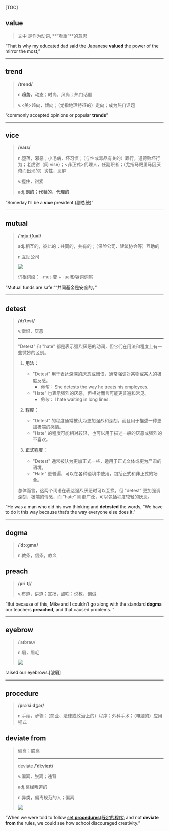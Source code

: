[TOC]

## value

> 文中 是作为动词, **“看重”**的意思

“That is why my educated dad said the Japanese **valued** the power of the mirror the most,”

---

## trend

> **/trend/**
>
> n.**趋势**，动态；时尚，风尚；热门话题
>
> v.<美>趋向，倾向；（尤指地理特征的）走向；成为热门话题

“commonly accepted opinions or popular **trends**”

---

## vice

> **/vaɪs/**
>
> n.堕落，邪恶；小毛病，坏习惯；（与性或毒品有关的）罪行，道德败坏行为；老虎钳（同 vise）；<非正式>代理人，任副职者；（尤指马厩里马因厌倦而出现的）劣性，恶癖
>
> v.握住，钳紧
>
> adj.**副的；代替的，代理的**

“Someday I’ll be a **vice** president.(副总统)” 

---

## mutual

> **/ˈmjuːtʃuəl/**
>
> adj.相互的，彼此的；共同的，共有的；（保险公司、建筑协会等）互助的
>
> n.互助公司
>
> ![](https://ydlunacommon-cdn.nosdn.127.net/147b1438acbe72bdc26cc8996970393c.jpg?)
>
> 词根词缀： -mut-变 + -ual形容词词尾

“Mutual funds are safe.”“共同基金是安全的。”

---

## detest

> **/dɪˈtest/**
>
> v.憎恨，厌恶
>
> ---
>
> "Detest" 和 "hate" 都是表示强烈厌恶的动词，但它们在用法和程度上有一些微妙的区别。
>
> 1. **用法：**
>    - "Detest" 用于表达深深的厌恶或憎恨，通常强调对某物或某人的极度反感。
>      - *例句：* She detests the way he treats his employees.
>    - "Hate" 也表示强烈的厌恶，但相对而言可能更普遍和常见。
>      - *例句：* I hate waiting in long lines.
>
> 2. **程度：**
>    - "Detest" 的程度通常被认为更加强烈和深刻，而且用于描述一种更加极端的感情。
>    - "Hate" 的程度可能相对较轻，也可以用于描述一般的厌恶或强烈的不喜欢。
>
> 3. **正式程度：**
>    - "Detest" 通常被认为更加正式一些，适用于正式文体或更为严肃的语境。
>    - "Hate" 更普遍，可以在各种语境中使用，包括正式和非正式的场合。
>
> 总体而言，这两个词语在表达强烈厌恶时可以互换，但 "detest" 更加强调深刻、极端的情感，而 "hate" 则更广泛，可以包括程度较轻的厌恶。

“He was a man who did his own thinking and **detested** the words, “We have to do it this way because that’s the way everyone else does it.”

---

## dogma

> **/ˈdɔːɡmə/**
>
> n.教条，信条，教义

## preach

> **/priːtʃ/**
>
> v.布道，讲道；宣扬，鼓吹；说教，训诫

“But because of this, Mike and I couldn’t go along with the standard **dogma** our teachers **preached**, and that caused problems. ”

---

## eyebrow

> /ˈaɪbraʊ/
>
> n.眉，眉毛
>
> ![](https://ydlunacommon-cdn.nosdn.127.net/d4e43202c7fcec921347adfaa5a0fb1c.jpg?)

raised our eyebrows.[皱眉]

---

## procedure

> **/prəˈsiːdʒər/**
>
> n.手续，步骤；（商业、法律或政治上的）程序；外科手术；（电脑的）应用程式

## deviate from

> 偏离；脱离
>
> ---
>
> deviate **/ˈdiːvieɪt/**
>
> v.偏离，脱离；违背
>
> adj.离经叛道的
>
> n.异类，偏离规范的人；偏离
>
> ![](https://ydlunacommon-cdn.nosdn.127.net/77671320e40d72064e93627f86143ba6.jpg?)

“When we were told to follow <u>set **procedures**(既定的程序)</u> and not **deviate from** the rules, we could see how school discouraged creativity.”

